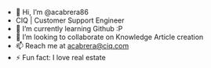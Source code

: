 - 👋 Hi, I’m @acabrera86
-  CIQ | Customer Support Engineer 
- 🌱 I’m currently learning Github :P 
- 💞️ I’m looking to collaborate on Knowledge Article creation
- 📫 Reach me at acabrera@ciq.com
- ⚡ Fun fact: I love real estate

